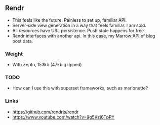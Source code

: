 ## Rendr

- This feels like the future. Painless to set up, familiar API.
- Server-side view generation in a way that feels familiar. I am sold.
- All resources have URL persistence. Push state happens for free
- Rendr interfaces with another api. In this case, my Marrow:API of blog post data.

### Weight

- With Zepto, 153kb (47kb gzipped)

### TODO

- How can I use this with superset frameworks, such as marionette?

### Links

- https://github.com/rendrjs/rendr
- https://www.youtube.com/watch?v=9g5Kzj6TpPY
